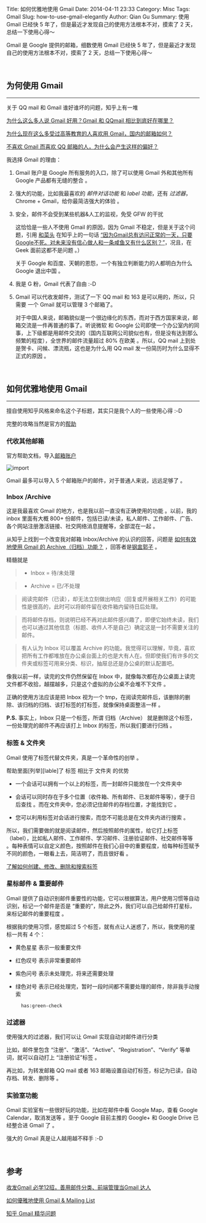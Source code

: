 Title: 如何优雅地使用 Gmail 
Date: 2014-04-11 23:33
Category: Misc
Tags: Gmail 
Slug: how-to-use-gmail-elegantly
Author: Qian Gu
Summary: 使用 Gmail 已经快 5 年了，但是最近才发现自己的使用方法根本不对，摸索了 2 天，总结一下使用心得～

Gmail 是 Google 提供的邮箱，细数使用 Gmail 已经快 5 年了，但是最近才发现自己的使用方法根本不对，摸索了 2 天，总结一下使用心得～

<br>

## 为何使用 Gmail
* * *

关于 QQ mail 和 Gmail 谁好谁坏的问题，知乎上有一堆

[为什么这么多人说 Gmail 好用？Gmail 和 QQmail 相比到底好在哪里？][question1]

[为什么现在这么多受过高等教育的人喜欢用 Gmail，国内的邮箱如何？][question2]

[不喜欢 Gmail 而喜欢 QQ 邮箱的人，为什么会产生这样的偏好？][question3]

我选择 Gmail 的理由：

1. Gmail 账户是 Google 所有服务的入口，除了可以使用 Gmail 外和其他所有 Google 产品都有无缝的整合 。

2. 强大的功能，比如我最喜欢的 *邮件对话功能* 和 *label 功能*，还有 *过滤器*，Chrome + Gmail，给你最简洁强大的体验 。

3. 安全，邮件不会受到某些机器&人工的监视，免受 GFW 的干扰
    
    这恰恰是一些人不使用 Gmail 的原因，因为 Gmail 不稳定，但是关于这个问题，引用 [和菜头][hecaitou] 在知乎上的一句话 [“因为Gmail总有访问正常的一天，只要Google不死。对未来没有信心做人和一条咸鱼又有什么区别？”][answer1]，况且，在 Geek 面前这都不是问题 。）

    关于 Google 和百度、天朝的恩怨，一个有独立判断能力的人都明白为什么 Google 退出中国 。

4. 我是 G 粉，Gmail 代表了自由 :-D

5.  Gmail 可以代收发邮件，测试了一下 QQ mail 和 163 是可以用的，所以，只需要 一个 Gmail 就可以管理 3 个邮箱了。

    对于中国人来说，邮箱貌似是一个很边缘化的东西，而对于西方国家来说，邮箱交流是一件再普通的事了。听说微软 和 Google 公司即使一个办公室内的同事，上下级都是用邮件交流的（国内互联网公司貌似也有，但是没有达到那么频繁的程度），全世界的邮件流量超过 80% 在欧美 。所以，QQ mail 上到处是贺卡、问候、漂流瓶，这也是为什么用 QQ mail 发一份简历时为什么显得不正式的原因 。

[question1]: http://www.zhihu.com/question/20010081
[question2]: http://www.zhihu.com/question/19606703
[question3]: http://www.zhihu.com/question/19724238
[hecaitou]: http://www.zhihu.com/people/hecaitou
[answer1]: http://www.zhihu.com/question/19580396

<br>

## 如何优雅地使用 Gmail
* * *

擅自使用知乎风格来命名这个子标题，其实只是我个人的一些使用心得 :-D

完整的攻略当然是官方的[帮助][help]

### 代收其他邮箱

官方帮助文档，导入[邮箱账户][import]

![import](/images/how-to-use-gmail-gracefully/import.png)

Gmail 最多可以导入 5 个邮箱账户的邮件，对于普通人来说，远远足够了 。

### Inbox /Archive

这是我最喜欢 Gmail 的地方，也是我以前一直没有正确使用的功能 。以前，我的 inbox 里面有大概 800+  份邮件，包括已读/未读，私人邮件、工作邮件、广告、各个网站注册激活链接、社交网络消息提醒等，全部混在一起 。

从知乎上找到一个改变我对邮箱 Inbox/Archive 的认识的回答，问题是 [如何有效地使用 Gmail 的 Archive（归档）功能？][question5] ，回答者是[钢盅郭子][answer2] 。

精髓就是

> + Inbox = 待/未处理

> + Archive = 已/不处理

> 阅读完邮件（已读），却无法立刻做出响应（回复或开展相关工作）的可能性是很高的，此时可以将邮件留在收件箱内留待日后处理。

> 而将邮件存档，则说明已经不再对此邮件感兴趣了，即便它始终未读，我们也可以通过其他信息（标题、收件人不是自己）确定这是一封不需要关注的邮件。

> 有人认为 Inbox 可以覆盖 Archive 的功能。我觉得可以理解，毕竟，喜欢把所有工作都堆放在办公桌台面上的也是大有人在。但即使我们有许多的文件夹或标签可用来分类、标识，抽屉总还是办公桌的默认配置吧。

像我以前一样，读完的文件仍然保留在 Inbox 中，就像每次都在办公桌面上读完文件都不收拾，越摆越多，只是这个虚拟的办公桌不会堆不下文件 。

正确的使用方法应该是把 Inbox 视为一个 tmp，在阅读完邮件后，该删除的删除、该归档的归档、该打标签的打标签，就像保持桌面整洁一样 。

**P.S.** 事实上，Inbox 只是一个标签，所谓 归档（Archive） 就是删除这个标签，一份处理完的邮件不再应该打上 Inbox 的标签，所以我们要进行归档 。

### 标签 & 文件夹

Gmail 使用了标签代替文件夹，真是一个革命性的创举 。

帮助里面[列举][lable]了 标签 相比于 文件夹 的优势

+ 一个会话可以拥有一个以上的标签，而一封邮件只能放在一个文件夹中

+ 会话可以同时存在于多个位置（收件箱、所有邮件、已发邮件等等），便于日后查找 。而在文件夹中，您必须记住邮件的存档位置，才能找到它 。

+ 您可以利用标签对会话进行搜索，而您不可能总是在文件夹内进行搜索 。

所以，我们需要做的就是阅读邮件，然后按照邮件的属性，给它打上标签（label），比如私人邮件、工作邮件、学习邮件、注册验证邮件、社交邮件等等 。每种表情可以自定义颜色，按照邮件在我们心目中的重要程度，给每种标签赋予不同的颜色，一眼看上去，简洁明了，而且很好看 。

[了解如何创建、修改、删除和搜索标签][how-to-use-label]

### 星标邮件 & 重要邮件

Gmail 提供了自动识别邮件重要性的功能，它可以根据算法，用户使用习惯等自动识别，标记一个邮件是否是 “重要的”，除此之外，我们可以自己给邮件打星标，来标记邮件的重要程度 。

根据我的使用习惯，感觉超过 5 个标签，就有点让人迷惑了，所以，我使用的星标一共有 4 个：

+ 黄色星星   表示一般重要文件
+ 红色叹号 表示非常重要邮件
+ 紫色问号   表示未处理完，将来还需要处理
+ 绿色对号   表示已经处理完，暂时一段时间都不需要处理的邮件，除非我手动搜索

        has:green-check

### 过滤器

使用强大的过滤器，我们可以让 Gmail 实现自动对邮件进行分类

比如，邮件里包含 “注册”、“激活”、“Active”、“Registration”、“Verify” 等单词，就可以自动打上 “注册验证”标签 。

再比如，为转发邮箱 QQ mail 或者 163 邮箱设置自动打标签，标记为已读，自动存档、转发、删除等 。

### 实验室功能

Gmail 实验室有一些很好玩的功能，比如在邮件中看 Google Map，查看 Google Calendar，取消发送等 。至于 Google 目前主推的 Google+ 和 Google Drive 已经整合进 Gmail 了 。

强大的 Gmail 真是让人越用越不释手 :-D

[help]: https://support.google.com/mail/?hl=zh-Hans#topic=3394144
[import]: https://support.google.com/mail/answer/21289?hl=zh-Hans&ref-topic=3394220
[question4]: http://www.zhihu.com/question/20042480
[question5]: http://www.zhihu.com/question/20042480
[answer2]: http://www.zhihu.com/people/unogzx
[label]: https://support.google.com/mail/answer/10708?hl=zh-Hans&ref-topic=3403522
[how-to-use-label]: https://support.google.com/mail/answer/118708?rd=1

<br>

## 参考
[收发Gmail 必学12招，善用邮件分类、前端管理当Gmail 达人](http://xuyazhou.com/archives/248)

[如何優雅地使用 Gmail & Mailing List](http://blog.acgtyrant.com/how-to-use-gmail-and-mailinglist-correctly.html)

[知乎 Gmail 精华问题](http://www.zhihu.com/topic/19550519/top-answers?page=1)
